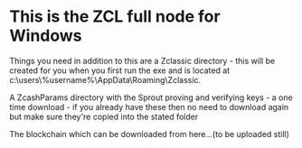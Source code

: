 # This is the ZCL full node for Windows

Things you need in addition to this are a Zclassic directory - this will be created for you when you first run the exe and is located at c:\users\\%username%\AppData\Roaming\Zclassic.

A ZcashParams directory with the Sprout proving and verifying keys - a one time download - if you already have these then no need to download again but make sure they're copied into the stated folder

The blockchain which can be downloaded from here...(to be uploaded still)
